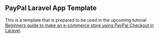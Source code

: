 <h2>PayPal Laravel App Template</h2>
This is a template that is prepared to be used in the upcoming tutorial <a href="https://projecthn.000webhostapp.com/article/25?page=1">Beginners guide to make an e-commerce store using PayPal Checkout in Laravel</a>.

